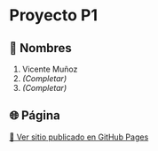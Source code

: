 # Proyecto P1

## 👥 Nombres

1. Vicente Muñoz
2. _(Completar)_
3. _(Completar)_

## 🌐 Página

[🔗 Ver sitio publicado en GitHub Pages](https://utmite.github.io/P1/)
